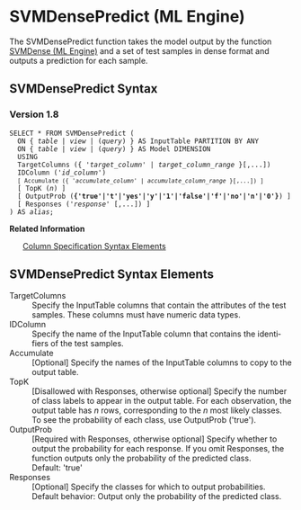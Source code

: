 <html><head></head><body><div class="nested0" aria-labelledby="ariaid-title1" topicindex="1" topicid="vca1507910662998" id="vca1507910662998"><h1 class="title topictitle1" id="ariaid-title1">SVMDensePredict (ML Engine)</h1><div class="body conbody">
<p class="p">The SVMDensePredict function takes the model output by the function <a href="woa1558534159035.md#vle1507911662600">SVMDense (ML Engine)</a> and a set of test samples in dense format and outputs a prediction for each sample.</p></div><div class="topic reference nested1" aria-labelledby="ariaid-title2" topicindex="2" topicid="fhh1507910704781" xml:lang="en-us" lang="en-us" id="fhh1507910704781">
<h2 class="title topictitle2" id="ariaid-title2">SVMDensePredict Syntax</h2><div class="body refbody"><div class="section" id="fhh1507910704781__section_N1000E_N1000C_N10001">
<h3 class="title sectiontitle">Version 1.8</h3><pre class="pre codeblock" xml:space="preserve"><code>SELECT * FROM SVMDensePredict (
  <span>ON { <var class="keyword varname">table</var> | <var class="keyword varname">view</var> | (<var class="keyword varname">query</var>) }</span> AS InputTable PARTITION BY ANY
  <span>ON { <var class="keyword varname">table</var> | <var class="keyword varname">view</var> | (<var class="keyword varname">query</var>) }</span> AS Model DIMENSION
  USING
  TargetColumns ({ '<var class="keyword varname">target_column</var>' | <var class="keyword varname">target_column_range</var> }[,...])
  IDColumn ('<var class="keyword varname">id_column</var>')
  <code class="ph codeph">[ Accumulate ({ '<var class="keyword varname">accumulate_column</var>' | <var class="keyword varname">accumulate_column_range</var> }[,...]) ]</code>
  [ TopK (<var class="keyword varname">n</var>) ]
  [ OutputProb (<span><b>{'true'|'t'|'yes'|'y'|'1'|'false'|'f'|'no'|'n'|'0'}</b></span>) ]
  [ Responses ('<var class="keyword varname">response</var>' [,...]) ]
) AS <var class="keyword varname">alias</var>;</code></pre></div></div><div class="related-links"><div class="linklistheader"><p></p><b>Related Information</b></div>
<ul class="linklist linklist relinfo"><div class="linklistmember"><a href="ndv1557782188375.md">Column Specification Syntax Elements</a></div></ul></div></div><div class="topic reference nested1" aria-labelledby="ariaid-title3" topicindex="3" topicid="qxs1507910716611" xml:lang="en-us" lang="en-us" id="qxs1507910716611">
<h2 class="title topictitle2" id="ariaid-title3">SVMDensePredict Syntax Elements</h2><div class="body refbody"><div class="section" id="qxs1507910716611__section_N10011_N1000E_N10001"><dl class="dl parml"><dt class="dt pt dlterm">TargetColumns</dt><dd class="dd pd">Specify the InputTable columns that contain the attributes of the test samples. These columns must have numeric data types.</dd><dt class="dt pt dlterm">IDColumn</dt><dd class="dd pd">Specify the name of the InputTable column that contains the identifiers of the test samples.</dd><dt class="dt pt dlterm">Accumulate</dt><dd class="dd pd">[Optional] Specify the names of the InputTable columns to copy to the output table.</dd><dt class="dt pt dlterm">TopK</dt><dd class="dd pd">[Disallowed with Responses, otherwise optional] Specify the number of class labels to appear in the output table. For each observation, the output table has <var class="keyword varname">n</var> rows, corresponding to the <var class="keyword varname">n</var> most likely classes. To see the probability of each class, use OutputProb ('true').</dd><dt class="dt pt dlterm">OutputProb</dt><dd class="dd pd">[Required with Responses, otherwise optional] Specify whether to output the probability for each response. If you omit Responses, the function outputs only the probability of the predicted class.</dd><dd class="dd pd ddexpand">Default: 'true'</dd><dt class="dt pt dlterm">Responses</dt><dd class="dd pd">[Optional] Specify the classes for which to output probabilities.</dd><dd class="dd pd ddexpand">Default behavior: Output only the probability of the predicted class.</dd></dl></div></div></div></div></body></html>
